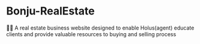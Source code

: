 # Bonju-RealEstate
🏢🏡 A real estate business website designed to enable Holus(agent) educate clients and provide valuable resources to buying and selling process 
